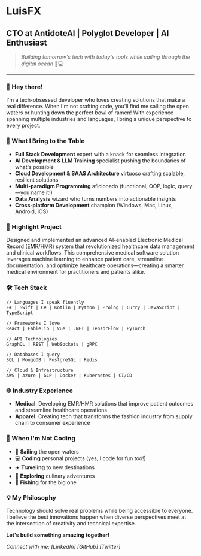 # LuisFX
## CTO at AntidoteAI | Polyglot Developer | AI Enthusiast

> *Building tomorrow's tech with today's tools while sailing through the digital ocean* 🌊💻

---

### 👋 Hey there!

I'm a tech-obsessed developer who loves creating solutions that make a real difference. When I'm not crafting code, you'll find me sailing the open waters or hunting down the perfect bowl of ramen! With experience spanning multiple industries and languages, I bring a unique perspective to every project.

### 🚀 What I Bring to the Table

- **Full Stack Development** expert with a knack for seamless integration
- **AI Development & LLM Training** specialist pushing the boundaries of what's possible
- **Cloud Development & SAAS Architecture** virtuoso crafting scalable, resilient solutions
- **Multi-paradigm Programming** aficionado (functional, OOP, logic, query—you name it!)
- **Data Analysis** wizard who turns numbers into actionable insights
- **Cross-platform Development** champion (Windows, Mac, Linux, Android, iOS)

### 💼 Highlight Project

Designed and implemented an advanced AI-enabled Electronic Medical Record (EMR/HMR) system that revolutionized healthcare data management and clinical workflows. This comprehensive medical software solution leverages machine learning to enhance patient care, streamline documentation, and optimize healthcare operations—creating a smarter medical environment for practitioners and patients alike.

### 🛠️ Tech Stack

```
// Languages I speak fluently
F# | Swift | C# | Kotlin | Python | Prolog | Curry | JavaScript | TypeScript

// Frameworks I love
React | Fable.io | Vue | .NET | TensorFlow | PyTorch

// API Technologies
GraphQL | REST | WebSockets | gRPC

// Databases I query
SQL | MongoDB | PostgreSQL | Redis

// Cloud & Infrastructure
AWS | Azure | GCP | Docker | Kubernetes | CI/CD
```

### 🌐 Industry Experience

- **Medical**: Developing EMR/HMR solutions that improve patient outcomes and streamline healthcare operations
- **Apparel**: Creating tech that transforms the fashion industry from supply chain to consumer experience

### 🌴 When I'm Not Coding

- 🚤 **Sailing** the open waters
- 💻 **Coding** personal projects (yes, I code for fun too!)
- ✈️ **Traveling** to new destinations
- 🍜 **Exploring** culinary adventures
- 🎣 **Fishing** for the big one

### 💡 My Philosophy

Technology should solve real problems while being accessible to everyone. I believe the best innovations happen when diverse perspectives meet at the intersection of creativity and technical expertise.

**Let's build something amazing together!**

_Connect with me: [LinkedIn] [GitHub] [Twitter]_